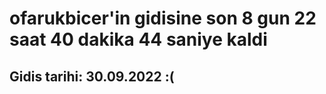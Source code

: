 # ofarukbicer'in gidisine son 8 gun 22 saat 40 dakika 44 saniye kaldi

## Gidis tarihi: 30.09.2022 :(